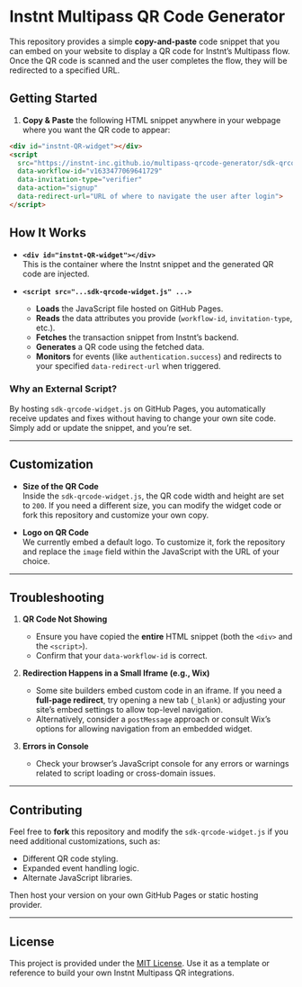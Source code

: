 # Instnt Multipass QR Code Generator

This repository provides a simple **copy-and-paste** code snippet that you can embed on your website to display a QR code for Instnt’s Multipass flow. Once the QR code is scanned and the user completes the flow, they will be redirected to a specified URL.

## Getting Started

1. **Copy & Paste** the following HTML snippet anywhere in your webpage where you want the QR code to appear:

```html
<div id="instnt-QR-widget"></div>
<script 
  src="https://instnt-inc.github.io/multipass-qrcode-generator/sdk-qrcode-widget.js"
  data-workflow-id="v1633477069641729" 
  data-invitation-type="verifier" 
  data-action="signup"
  data-redirect-url="URL of where to navigate the user after login">
</script>
```

## How It Works

- **`<div id="instnt-QR-widget"></div>`**  
  This is the container where the Instnt snippet and the generated QR code are injected.

- **`<script src="...sdk-qrcode-widget.js" ...>`**  
  - **Loads** the JavaScript file hosted on GitHub Pages.  
  - **Reads** the data attributes you provide (`workflow-id`, `invitation-type`, etc.).  
  - **Fetches** the transaction snippet from Instnt’s backend.  
  - **Generates** a QR code using the fetched data.  
  - **Monitors** for events (like `authentication.success`) and redirects to your specified `data-redirect-url` when triggered.

### Why an External Script?

By hosting `sdk-qrcode-widget.js` on GitHub Pages, you automatically receive updates and fixes without having to change your own site code. Simply add or update the snippet, and you’re set.

---

## Customization

- **Size of the QR Code**  
  Inside the `sdk-qrcode-widget.js`, the QR code width and height are set to `200`. If you need a different size, you can modify the widget code or fork this repository and customize your own copy.

- **Logo on QR Code**  
  We currently embed a default logo. To customize it, fork the repository and replace the `image` field within the JavaScript with the URL of your choice.

---

## Troubleshooting

1. **QR Code Not Showing**  
   - Ensure you have copied the **entire** HTML snippet (both the `<div>` and the `<script>`).
   - Confirm that your `data-workflow-id` is correct.

2. **Redirection Happens in a Small Iframe (e.g., Wix)**  
   - Some site builders embed custom code in an iframe. If you need a **full-page redirect**, try opening a new tab (`_blank`) or adjusting your site’s embed settings to allow top-level navigation.  
   - Alternatively, consider a `postMessage` approach or consult Wix’s options for allowing navigation from an embedded widget.

3. **Errors in Console**  
   - Check your browser’s JavaScript console for any errors or warnings related to script loading or cross-domain issues.

---

## Contributing

Feel free to **fork** this repository and modify the `sdk-qrcode-widget.js` if you need additional customizations, such as:

- Different QR code styling.
- Expanded event handling logic.
- Alternate JavaScript libraries.

Then host your version on your own GitHub Pages or static hosting provider.

---

## License

This project is provided under the [MIT License](LICENSE). Use it as a template or reference to build your own Instnt Multipass QR integrations.


